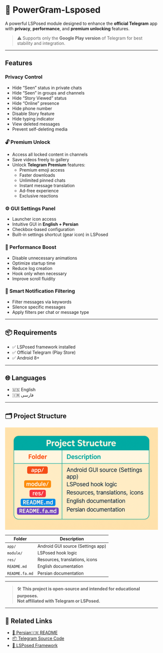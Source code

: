 # 🚀 PowerGram-Lsposed

A powerful LSPosed module designed to enhance the **official Telegram** app with **privacy**, **performance**, and **premium unlocking** features.

> ⚠️ Supports only the **Google Play version** of Telegram for best stability and integration.

---

##  Features

###  Privacy Control
- Hide “Seen” status in private chats
- Hide “Seen” in groups and channels
- Hide “Story Viewed” status
- Hide “Online” presence
- Hide phone number
- Disable Story feature
- Hide typing indicator
- View deleted messages
- Prevent self-deleting media

### 🔓 Premium Unlock
- Access all locked content in channels
- Save videos freely to gallery
- Unlock **Telegram Premium** features:
  - Premium emoji access
  - Faster downloads
  - Unlimited pinned chats
  - Instant message translation
  - Ad-free experience
  - Exclusive reactions

### ⚙️ GUI Settings Panel
- Launcher icon access
- Intuitive GUI in **English + Persian**
- Checkbox-based configuration
- Built-in settings shortcut (gear icon) in LSPosed

### 🚀 Performance Boost
- Disable unnecessary animations
- Optimize startup time
- Reduce log creation
- Hook only when necessary
- Improve scroll fluidity

### 🔔 Smart Notification Filtering
- Filter messages via keywords
- Silence specific messages
- Apply filters per chat or message type

---

## 📦 Requirements
- ✅ LSPosed framework installed
- ✅ Official Telegram (Play Store)
- ✅ Android 8+

---

## 🌐 Languages
- 🇺🇸 English
- 🇮🇷 فارسی

---

## 🗂 Project Structure

![Project Structure](project-structure.png)

| Folder        | Description                          |
|---------------|--------------------------------------|
| `app/`        | Android GUI source (Settings app)    |
| `module/`     | LSPosed hook logic                   |
| `res/`        | Resources, translations, icons       |
| `README.md`   | English documentation                |
| `README.fa.md`| Persian documentation                |

---

> 🛠️ **This project is open-source and intended for educational purposes.**  
> **Not affiliated with Telegram or LSPosed.**

---

## 🔗 Related Links
- [📄 Persian🇮🇷 README](./README.fa.md)
- [📦 Telegram Source Code](https://github.com/DrKLO/Telegram)
- [🔧 LSPosed Framework](https://github.com/LSPosed/LSPosed)


